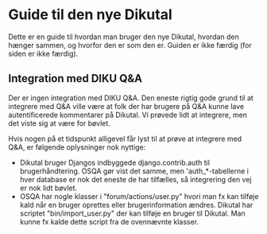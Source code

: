# Guide til den nye Dikutal

Dette er en guide til hvordan man bruger den nye Dikutal, hvordan den hænger
sammen, og hvorfor den er som den er.  Guiden er ikke færdig (for siden er ikke
færdig).


## Integration med DIKU Q&A

Der er ingen integration med DIKU Q&A.  Den eneste rigtig gode grund til at
integrere med Q&A ville være at folk der har brugere på Q&A kunne lave
autentificerede kommentarer på Dikutal.  Vi prøvede lidt at integrere, men det
viste sig at være for bøvlet.

Hvis nogen på et tidspunkt alligevel får lyst til at prøve at integrere med Q&A,
er følgende oplysninger nok nyttige:

* Dikutal bruger Djangos indbyggede django.contrib.auth til brugerhåndtering.
  OSQA gør vist det samme, men 'auth_*-tabellerne i hver database er nok det
  eneste de har tilfælles, så integrering den vej er nok lidt bøvlet.
* OSQA har nogle klasser i "forum/actions/user.py" hvori man fx kan tilføje kald
  når en bruger oprettes eller brugerinformation ændres.  Dikutal har scriptet
  "bin/import_user.py" der kan tilføje en bruger til Dikutal. Man kunne fx kalde
  dette script fra de ovennævnte klasser.
